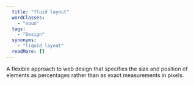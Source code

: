 ```yaml
---
  title: "fluid layout"
  wordClasses: 
    - "noun"
  tags: 
    - "Design"
  synonyms: 
    - "liquid layout"
  readMore: []
---
```

A flexible approach to web design that specifies the size and position of elements as percentages rather than as exact measurements in pixels.
